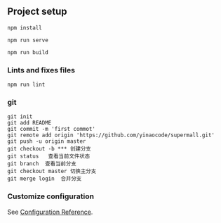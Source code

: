
## Project setup
```
npm install
```
```
npm run serve
```
```
npm run build
```

### Lints and fixes files
```
npm run lint
```
### git
```
git init
git add README
git commit -m 'first commot'
git remote add origin 'https://github.com/yinaocode/supermall.git'
git push -u origin master
git checkout -b *** 创建分支
git status   查看当前文件状态
git branch  查看当前分支
git checkout master 切换主分支
git merge login  合并分支
```
### Customize configuration
See [Configuration Reference](https://cli.vuejs.org/config/).
